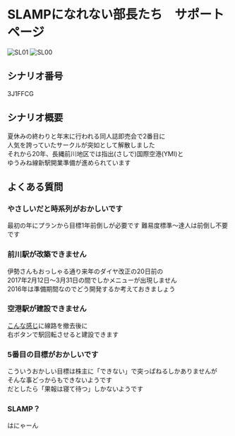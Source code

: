 # SLAMPになれない部長たち　サポートページ

![SL01](https://user-images.githubusercontent.com/31530633/127762944-d76f8b4c-20fa-4442-b718-b9a45f3e8b27.jpg)
![SL00](https://user-images.githubusercontent.com/31530633/127762936-c5c6c68e-9a25-4536-8753-93dfa842f97d.jpg)


## シナリオ番号
3J1FFCG

## シナリオ概要
夏休みの終わりと年末に行われる同人誌即売会で2番目に<br>
人気を誇っていたサークルが突如として解散しました<br>
それから20年、長縄前川地区では指出(さしで)国際空港(YMI)と<br>
ゆうみね線新駅開業準備が進められています<br>

## よくある質問

### やさしいだと時系列がおかしいです
最初の年にプランから目標1年前倒しが必要です
難易度標準〜達人は前倒し不要です

### 前川駅が改築できません
伊勢さんもおっしゃる通り来年のダイヤ改正の20日前の<br>
2017年2月12日〜3月31日の間でしかメニューが出現しません<br>
2016年は準備期間なのでどう開発するか考えておきましょう

### 空港駅が建設できません
[こんな感じ](https://twitter.com/i/status/1421398591659077633)に線路を撤去後に<br>
右ボタンで駅回転させると建設できます

### 5番目の目標がおかしいです
こういうおかしい目標は株主に「できない」で突っぱねるしかありませんが<br>
そんな事どっからもできないようです<br>
だとしたら「果報は寝て待つ」しかないようです

### SLAMP？
はにゃーん

